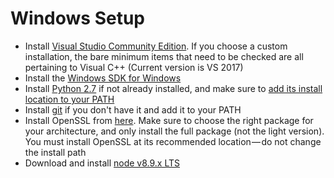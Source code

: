 # Windows Setup
* Install [Visual Studio Community Edition](https://beta.visualstudio.com/downloads/). If you choose a custom installation, the bare minimum items that need to be checked are all pertaining to Visual C++ (Current version is VS 2017)
* Install the [Windows SDK for Windows](https://developer.microsoft.com/en-us/windows/downloads/windows-8-1-sdk)
* Install [Python 2.7](https://www.python.org/download/releases/2.7/) if not already installed, and make sure to [add its install location to your PATH](http://www.anthonydebarros.com/2014/02/16/setting-up-python-in-windows-8-1/)
* Install [git](https://git-scm.com/download/win) if you don't have it and add it to your PATH 
* Install OpenSSL from [here](http://slproweb.com/products/Win32OpenSSL.html). Make sure to choose the right package for your architecture, and only install the full package (not the light version). You must install OpenSSL at its recommended location — do not change the install path
* Download and install [node v8.9.x LTS](https://nodejs.org/en/) 
